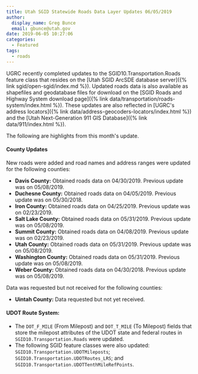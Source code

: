 ```yaml
---
title: Utah SGID Statewide Roads Data Layer Updates 06/05/2019
author:
  display_name: Greg Bunce
  email: gbunce@utah.gov
date: 2019-06-05 10:27:06
categories:
  - Featured
tags:
  - roads
---
```


UGRC recently completed updates to the SGID10.Transportation.Roads feature class that resides on the [Utah SGID ArcSDE database server]({% link sgid/open-sgid/index.md %}). Updated roads data is also available as shapefiles and geodatabase files for download on the [SGID Roads and Highway System download page]({% link data/transportation/roads-system/index.html %}). These updates are also reflected in [UGRC's address locators]({% link data/address-geocoders-locators/index.html %}) and the [Utah Next-Generation 911 GIS Database]({% link data/911/index.html %}).

The following are highlights from this month's update.

#### County Updates

New roads were added and road names and address ranges were updated for the following counties:

- **Davis County:** Obtained roads data on 04/30/2019. Previous update was on 05/08/2019.
- **Duchesne County:** Obtained roads data on 04/05/2019. Previous update was on 05/30/2018.
- **Iron County:** Obtained roads data on 04/25/2019. Previous update was on 02/23/2019.
- **Salt Lake County:** Obtained roads data on 05/31/2019. Previous update was on 05/08/2019.
- **Summit County:** Obtained roads data on 04/08/2019. Previous update was on 02/23/2019.
- **Utah County:** Obtained roads data on 05/31/2019. Previous update was on 05/08/2019.
- **Washington County:** Obtained roads data on 05/31/2019. Previous update was on 05/08/2019.
- **Weber County:** Obtained roads data on 04/30/2018. Previous update was on 05/08/2019.

Data was requested but not received for the following counties:

- **Uintah County:** Data requested but not yet received.

#### UDOT Route System:

- The `DOT_F_MILE` (From Milepost) and `DOT_T_MILE` (To Milepost) fields that store the milepost attributes of the UDOT state and federal routes in `SGID10.Transportation.Roads` were updated.
- The following SGID feature classes were also updated: `SGID10.Transportation.UDOTMileposts`; `SGID10.Transportation.UDOTRoutes_LRS`; and `SGID10.Transportation.UDOTTenthMileRefPoints`.
